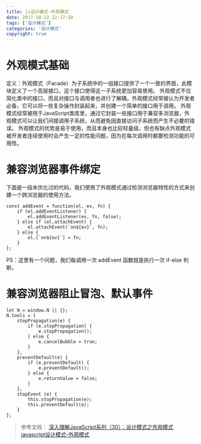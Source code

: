 ```yaml
---
title: js设计模式-外观模式
date: 2017-10-22 22:17:50
tags: ['设计模式']
categories: '设计模式'
copyright: true
---
```

#	外观模式基础
定义：外观模式（Facade）为子系统中的一组接口提供了一个一致的界面，此模块定义了一个高层接口，这个接口使得这一子系统更加容易使用。
外观模式不仅简化类中的接口，而且对接口与调用者也进行了解耦。外观模式经常被认为开发者必备，它可以将一些复杂操作封装起来，并创建一个简单的接口用于调用。
外观模式经常被用于JavaScript类库里，通过它封装一些接口用于兼容多浏览器，外观模式可以让我们间接调用子系统，从而避免因直接访问子系统而产生不必要的错误。
外观模式的优势是易于使用，而且本身也比较轻量级。但也有缺点外观模式被开发者连续使用时会产生一定的性能问题，因为在每次调用时都要检测功能的可用性。

#	兼容浏览器事件绑定
下面是一段未优化过的代码，我们使用了外观模式通过检测浏览器特性的方式来创建一个跨浏览器的使用方法。
```
const addEvent = function(el, ev, fn) {
	if (el.addEventListener) {
		el.addEventListener(ev, fn, false);
	} else if (el.attachEvent) {
		el.attachEvent(`on${ev}`, fn);
	} else {
		el.[`on${ev}`] = fn;
	}
};
```
PS：这里有一个问题，我们每调用一次 addEvent 函数就是执行一次 if-else 判断。
#	兼容浏览器阻止冒泡、默认事件
```
let N = window.N || {};
N.tools = {
	stopPropagation(e) {
		if (e.stopPropagation) {
			e.stopPropagation();
		} else {
			e.cancelBubble = true;
		}
	},
	preventDefault(e) {
		if (e.preventDefault) {
			e.preventDefault();
		} else {
			e.returnValue = false;
		}
	},
	stopEvent (e) {
		this.stopPropagation(e);
		this.preventDefault(e);
	}
};
```

>	参考文档：
	[深入理解JavaScript系列（30）：设计模式之外观模式](http://www.cnblogs.com/TomXu/archive/2012/02/28/2353448.html)
	[javascript设计模式-外观模式](http://www.cnblogs.com/linda586586/p/4237093.html)